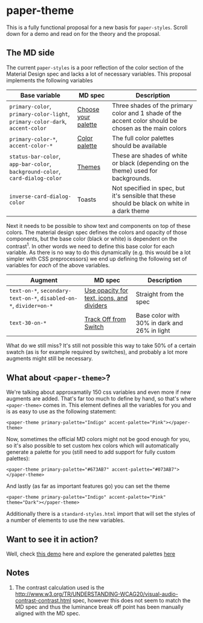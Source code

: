 paper-theme
===
This is a fully functional proposal for a new basis for `paper-styles`. Scroll down for a demo and read on for the theory and the proposal.

The MD side
---
The current `paper-styles` is a poor reflection of the color section of the Material Design spec and lacks a lot of
 necessary variables. This proposal implements the following variables

| Base variable | MD spec | Description |
| ------------- | ------- | ----------- |
| `primary-color`, `primary-color-light`, `primary-color-dark`, `accent-color` | [Choose your palette](http://www.google.be/design/spec/style/color.html#color-ui-color-application) | Three shades of the primary color and 1 shade of the accent color should be chosen as the main colors |
| `primary-color-*`, `accent-color-*` | [Color palette](http://www.google.be/design/spec/style/color.html#color-color-palette) | The full color palettes should be available |
| `status-bar-color`, `app-bar-color`, `background-color`, `card-dialog-color` | [Themes](http://www.google.be/design/spec/style/color.html#color-themes) | These are shades of white or black (depending on the theme) used for backgrounds. |
| `inverse-card-dialog-color` | Toasts | Not specified in spec, but it's sensible that these should be black on white in a dark theme |

Next it needs to be possible to show text and components on top of these colors. The material design spec defines the colors and opacity of those components, but the base color (black or white) is dependent on the contrast<sup>1</sup>. In other words we need to define this base color for each variable. As there is no way to do this dynamically (e.g. this would be a lot simpler with CSS preprocessors) we end up defining the following set of variables for *each* of the above variables.

| Augment | MD spec | Description |
| ------- | ------- | ----------- |
| `text-on-*`, `secondary-text-on-*`, `disabled-on-*`, `divider=on-*` | [Use opacity for text, icons, and dividers](http://www.google.be/design/spec/style/color.html#color-ui-color-application) | Straight from the spec |
| `text-30-on-*` | [Track Off from Switch](http://www.google.be/design/spec/components/selection-controls.html#selection-controls-switch) | Base color with 30% in dark and 26% in light |

What do we still miss? It's still not possible this way to take 50% of a certain swatch (as is for example required by switches), and probably a lot more augments might still be necessary.

What about `<paper-theme>`?
---
We're talking about approxamatily 150 css variables and even more if new augments are added. That's far too much to define by hand, so that's where `<paper-theme>` comes in. This element defines all the variables for you and is as easy to use as the following statement:

    <paper-theme primary-palette="Indigo" accent-palette="Pink"></paper-theme>
    
Now, sometimes the official MD colors might not be good enough for you, so it's also possible to set custom hex colors which will automatically generate a palette for you (still need to add support for fully custom palettes):

    <paper-theme primary-palette="#673AB7" accent-palette="#073AB7"></paper-theme>

And lastly (as far as important features go) you can set the theme

    <paper-theme primary-palette="Indigo" accent-palette="Pink" theme="Dark"></paper-theme>

Additionally there is a `standard-styles.html` import that will set the styles of a number of elements to use the new variables.

Want to see it in action?
---
Well, check [this demo](http://david-mulder.github.io/paper-theme/components/paper-theme/demo/dark.html) here and explore the generated palettes [here](http://david-mulder.github.io/paper-theme/components/paper-theme/demo/custom-theme.html)

Notes
---

 1. The contrast calculation used is the http://www.w3.org/TR/UNDERSTANDING-WCAG20/visual-audio-contrast-contrast.html spec, however this does not seem to match the MD spec and thus the
    luminance break off point has been manually aligned with the MD spec.